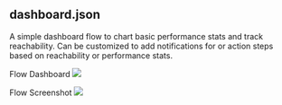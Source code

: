 ## dashboard.json
A simple dashboard flow to chart basic performance stats and track reachability. Can be customized to add notifications for or action steps based on reachability or performance stats.

Flow Dashboard
![](https://i.imgur.com/5thGvTL.png)

Flow Screenshot
![](https://i.imgur.com/T9VXb9u.png)
